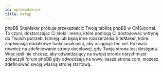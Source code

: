 ```yaml
---
id: wprowadzenie
title: Wstęp
---
```


phpBB SiteMaker próbuje przekształcić Twoją tablicę phpBB w CMS/portal. To czyni, dostarczając Ci bloki i menu, które pomogą Ci dostosować witrynę do Twoich potrzeb. Istnieją lub będą inne rozszerzenia SiteMaker, które zapewniają dodatkowe funkcjonalności, aby osiągnąć ten cel. Pozwala również na zdefiniowanie strony docelowej, gdy Twoja strona jest dostępna. Więc jeśli nie chcesz, aby odwiedzający na swojej stronie natychmiast zobaczyli forum phpBB gdy odwiedzają na www. nasza strona.com, możesz zdefiniować swoją własną stronę startową.